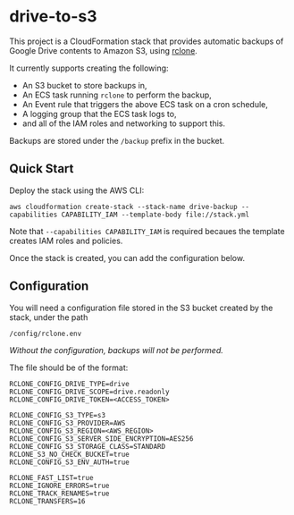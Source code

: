 # drive-to-s3

This project is a CloudFormation stack that provides automatic backups of Google Drive contents
to Amazon S3, using [rclone](https://rclone.org/).

It currently supports creating the following:

* An S3 bucket to store backups in,
* An ECS task running `rclone` to perform the backup,
* An Event rule that triggers the above ECS task on a cron schedule,
* A logging group that the ECS task logs to,
* and all of the IAM roles and networking to support this.

Backups are stored under the `/backup` prefix in the bucket.

## Quick Start
Deploy the stack using the AWS CLI:

```
aws cloudformation create-stack --stack-name drive-backup --capabilities CAPABILITY_IAM --template-body file://stack.yml
```

Note that `--capabilities CAPABILITY_IAM` is required becaues the template creates IAM roles and policies.

Once the stack is created, you can add the configuration below.

## Configuration

You will need a configuration file stored in the S3 bucket created by the stack, under the path

```
/config/rclone.env
```

*Without the configuration, backups will not be performed.*

The file should be of the format:

```
RCLONE_CONFIG_DRIVE_TYPE=drive
RCLONE_CONFIG_DRIVE_SCOPE=drive.readonly
RCLONE_CONFIG_DRIVE_TOKEN=<ACCESS_TOKEN>

RCLONE_CONFIG_S3_TYPE=s3
RCLONE_CONFIG_S3_PROVIDER=AWS
RCLONE_CONFIG_S3_REGION=<AWS_REGION>
RCLONE_CONFIG_S3_SERVER_SIDE_ENCRYPTION=AES256
RCLONE_CONFIG_S3_STORAGE_CLASS=STANDARD
RCLONE_S3_NO_CHECK_BUCKET=true
RCLONE_CONFIG_S3_ENV_AUTH=true

RCLONE_FAST_LIST=true
RCLONE_IGNORE_ERRORS=true
RCLONE_TRACK_RENAMES=true
RCLONE_TRANSFERS=16
```

